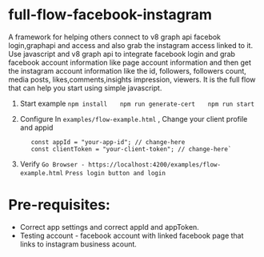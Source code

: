 # full-flow-facebook-instagram

A framework for helping others connect to v8 graph api facebok login,graphapi and access and also grab the instagram access linked to it.
Use javascript and v8 graph api to integrate facebook login and grab facebook account information like page account information and then get the instagram  account information like the id, followers, followers count, media posts, likes,comments,insights impression, viewers. It is the full flow that can help you start using simple javascript. 

1. Start example
   ```npm install   ```
   ```npm run generate-cert   ```
   ```npm run start   ```

2. Configure
   In `examples/flow-example.html` , Change your client profile and appid
   ```
      const appId = "your-app-id"; // change-here
      const clientToken = "your-client-token"; // change-here`
   ```

3) Verify
   `Go Browser - https://localhost:4200/examples/flow-example.html`
   `Press login button and login`


# Pre-requisites:
  - Correct app settings and correct appId and appToken.
  - Testing account - facebook account with linked facebook page that links to instagram business acount.


